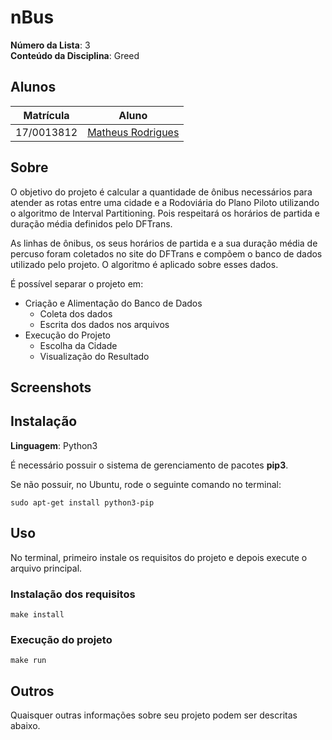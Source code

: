 # nBus

**Número da Lista**: 3<br>
**Conteúdo da Disciplina**: Greed<br>

## Alunos
| Matrícula | Aluno |
| -- | -- |
| 17/0013812 | [Matheus Rodrigues](https://github.com/rjoao) |

## Sobre 
O objetivo do projeto é calcular a quantidade de ônibus necessários para atender as rotas entre uma cidade e a Rodoviária do Plano Piloto utilizando o algoritmo de Interval Partitioning. Pois respeitará os horários de partida e duração média definidos pelo DFTrans.

As linhas de ônibus, os seus horários de partida e a sua duração média de percuso foram coletados no site do DFTrans e compõem o banco de dados utilizado pelo projeto. O algoritmo é aplicado sobre esses dados.

É possível separar o projeto em:
- Criação e Alimentação do Banco de Dados
  - Coleta dos dados
  - Escrita dos dados nos arquivos
- Execução do Projeto
  - Escolha da Cidade
  - Visualização do Resultado

## Screenshots

### 


###



## Instalação 
**Linguagem**: Python3<br>

É necessário possuir o sistema de gerenciamento de pacotes **pip3**.

Se não possuir, no Ubuntu, rode o seguinte comando no terminal:

```
sudo apt-get install python3-pip
```

## Uso 

No terminal, primeiro instale os requisitos do projeto e depois execute o arquivo principal.

### Instalação dos requisitos

```
make install
```

### Execução do projeto

```
make run
```

## Outros 
Quaisquer outras informações sobre seu projeto podem ser descritas abaixo.




